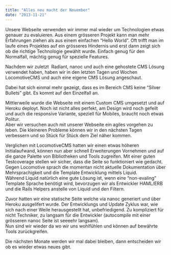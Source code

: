 ```yaml
---
title: "Alles neu macht der November"
date: "2013-11-21"
---
```


Unsere Webseite verwenden wir immer mal wieder um Technologien etwas genauer zu evaluieren. Aus einem grösseren Projekt kann man mehr Erfahrungen ziehen als aus einem einfachen “Hello World”. Oft trifft man im laufe eines Projektes auf ein grösseres Hindernis und erst dann zeigt sich ob die richtige Technologie gewählt wurde. Einfach genug für den Normalfall, mächtig genug für spezielle Features.

Nachdem wir zuletzt  Radiant, nanoc und auch eine gehostete CMS Lösung verwendet haben, haben wir in den letzten Tagen und Wochen LocomotiveCMS und auch eine eigene CMS Lösung angeschaut.

Dabei hat sich einmal mehr gezeigt, dass es im Bereich CMS keine “Silver Bullets” gibt. Es kommt auf den Einzelfall an.

Mittlerweile wurde die Webseite mit einem Custom CMS umgesetzt und auf Heroku deployt. Noch ist nicht alles perfekt, am Design wird noch gefeilt und auch die responsive Variante, speziell für Mobiles, braucht noch etwas Politur.  
Aber wir versuchen auch mit unserer Webseite ein agiles vorgehen zu leben. Die kleineren Probleme können wir in den nächsten Tagen verbessern und so Stück für Stück dem Ziel näher kommen.

Verglichen mit LocomotiveCMS hatten wir einen etwas höheren Initialaufwand, können nun aber schnell Erweiterungen Vornehmen und auf die ganze Palette von Bibliotheken und Tools zugreifen. Mit einer guten Testcoverage stellen wir sicher, dass die Seite so funktioniert wie gedacht.  
Gegen Locomotive sprach die momentan nicht aktuelle Dokumentation über Mehrsprachigkeit und die Template Entwicklung mittels Liquid.   
Während Liquid natürlich eine gute Lösung ist, wenn eine “non-evaling” Template Sprache benötigt wird, bevorzugen wir als Entwickler HAML/ERB und die Rails Helpers anstelle von Liquid und den Filtern.

Zuvor hatten wir eine statische Seite welche via nanoc generiert und über Heroku ausgelifert wurde. Der Entwicklungs und Update Zyklus war, wie sich nach einer Weile herausgestellt hat, unbefriedigend. Zu kompliziert für nicht Techniker, zu langsam für die Entwickler (autocompile mit einer grösseren nanoc Seite ist seeeehr langsam).  
Nun sind wir wieder da wo wir uns wohlfühlen und können auf bewährte Tools zurückgreifen.

Die nächsten Monate werden wir mal dabei bleiben, dann entscheiden wir ob es wieder etwas neues gibt.

